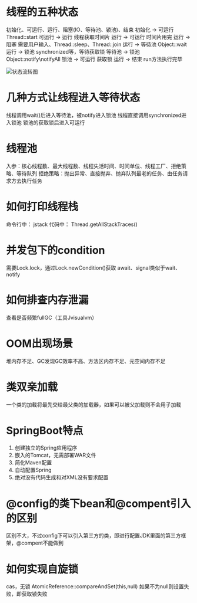 # 线程的五种状态
初始化、可运行、运行、阻塞(IO、等待池、锁池)、结束
初始化 -> 可运行 Thread::start
可运行 -> 运行 线程获取时间片
运行  ->  可运行 时间片用完
运行  ->  阻塞  需要用户输入、Thread::sleep、Thread::join
运行  ->  等待池 Object::wait
运行  ->  锁池 synchronized等，等待获取锁
等待池 ->  锁池 Object::notify\notifyAll
锁池  ->  可运行 获取锁
运行  ->  结束 run方法执行完毕

![状态流转图](http://upload-images.jianshu.io/upload_images/13491113-47750b2051d87aa1.jpg?imageMogr2/auto-orient/strip%7CimageView2/2/w/1240)

# 几种方式让线程进入等待状态
线程调用wait()后进入等待池，被notify进入锁池
线程直接调用synchronized进入锁池
锁池的获取锁后进入可运行

# 线程池
入参：核心线程数、最大线程数、线程失活时间、时间单位、线程工厂、拒绝策略、等待队列
拒绝策略：抛出异常、直接抛弃、抛弃队列最老的任务、由任务请求方去执行任务

# 如何打印线程栈
命令行中： jstack
代码中： Thread.getAllStackTraces()

# 并发包下的condition
需要Lock.lock，通过Lock.newCondition()获取
await、signal类似于wait、notify

# 如何排查内存泄漏
查看是否频繁fullGC（工具Jvisualvm）

# OOM出现场景
堆内存不足、GC发现GC效率不高、方法区内存不足、元空间内存不足

# 类双亲加载
一个类的加载将最先交给最父类的加载器，如果可以被父加载则不会用子加载

# SpringBoot特点
1. 创建独立的Spring应用程序
2. 嵌入的Tomcat，无需部署WAR文件
3. 简化Maven配置
4. 自动配置Spring
5. 绝对没有代码生成和对XML没有要求配置

# @config的类下bean和@compent引入的区别
区别不大，不过config下可以引入第三方的类，即进行配置JDK里面的第三方框架，@compent不能做到

# 如何实现自旋锁
cas，无锁
AtomicReference<Thread>::compareAndSet(this,null)
如果不为null则设置失败，即获取锁失败
